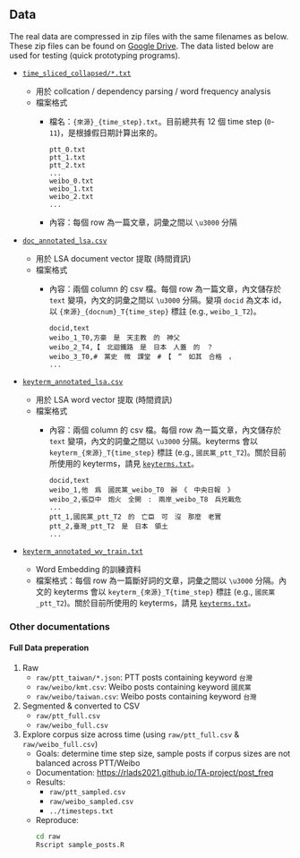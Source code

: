 ## Data

The real data are compressed in zip files with the same filenames as below. These zip files can be found on [Google Drive](https://drive.google.com/drive/folders/1UuDL7TtnBgseTyCcYNIWynkHvGyEv5l0). The data listed below are used for testing (quick prototyping programs).

- [`time_sliced_collapsed/*.txt`](time_sliced_collapsed/)
    - 用於 collcation / dependency parsing / word frequency analysis
    - 檔案格式
        - 檔名：`{來源}_{time_step}.txt`。目前總共有 12 個 time step (`0`-`11`)，是根據假日期計算出來的。
        
            ```
            ptt_0.txt
            ptt_1.txt
            ptt_2.txt
            ...
            weibo_0.txt
            weibo_1.txt
            weibo_2.txt
            ...
            ```

        - 內容：每個 row 為一篇文章，詞彙之間以 `\u3000` 分隔

- [`doc_annotated_lsa.csv`](doc_annotated_lsa.csv)
    - 用於 LSA document vector 提取 (時間資訊)
    - 檔案格式
        - 內容：兩個 column 的 csv 檔。每個 row 為一篇文章，內文儲存於 `text` 變項，內文的詞彙之間以 `\u3000` 分隔。變項 `docid` 為文本 id，以 `{來源}_{docnum}_T{time_step}` 標註 (e.g., `weibo_1_T2`)。

            ```csv
            docid,text
            weibo_1_T0,方豪　是　天主教　的　神父
            weibo_2_T4,【　北迴鐵路　是　日本　人蓋　的　？
            weibo_3_T0,#　黨史　微　課堂　#　【　“　如其　合格　，
            ...
            ```

- [`keyterm_annotated_lsa.csv`](keyterm_annotated_lsa.csv)
    - 用於 LSA word vector 提取 (時間資訊)
    - 檔案格式
        - 內容：兩個 column 的 csv 檔。每個 row 為一篇文章，內文儲存於 `text` 變項，內文的詞彙之間以 `\u3000` 分隔。keyterms 會以 `keyterm_{來源}_T{time_step}` 標註 (e.g., `國民黨_ptt_T2`)。關於目前所使用的 keyterms，請見 [`keyterms.txt`](keyterms.txt)。

            ```csv
            docid,text
            weibo_1,他　爲　國民黨_weibo_T0　辦　《　中央日報　》
            weibo_2,張亞中　炮火　全開　:　兩岸_weibo_T8　兵兇戰危
            ...
            ptt_1,國民黨_ptt_T2　的　亡臣　可　沒　那麼　老實
            ptt_2,臺灣_ptt_T2　是　日本　領土
            ...
            ```

- [`keyterm_annotated_wv_train.txt`](keyterm_annotated_wv_train.txt)  
    - Word Embedding 的訓練資料
    - 檔案格式：每個 row 為一篇斷好詞的文章，詞彙之間以 `\u3000` 分隔。內文的 keyterms 會以 `keyterm_{來源}_T{time_step}` 標註 (e.g., `國民黨_ptt_T2`)。關於目前所使用的 keyterms，請見 [`keyterms.txt`](keyterms.txt)。


### Other documentations

#### Full Data preperation

1. Raw
    - `raw/ptt_taiwan/*.json`: PTT posts containing keyword `台灣`
    - `raw/weibo/kmt.csv`: Weibo posts containing keyword `國民黨`
    - `raw/weibo/taiwan.csv`: Weibo posts containing keyword `台灣`
2. Segmented & converted to CSV
    - `raw/ptt_full.csv`
    - `raw/weibo_full.csv`
3. Explore corpus size across time (using `raw/ptt_full.csv` & `raw/weibo_full.csv`)
    - Goals: determine time step size, sample posts if corpus sizes are not balanced across PTT/Weibo
    - Documentation: <https://rlads2021.github.io/TA-project/post_freq>
    - Results:
        - `raw/ptt_sampled.csv`
        - `raw/weibo_sampled.csv`
        - `../timesteps.txt`
    - Reproduce:
        ```bash
        cd raw
        Rscript sample_posts.R
        ```